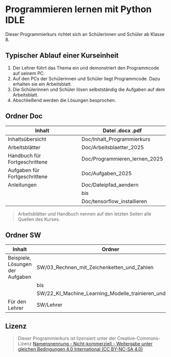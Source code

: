# Programmieren lernen mit Python IDLE

Dieser Programmierkurs richtet sich an Schülerinnen und Schüler ab Klasse 8. 

## Typischer Ablauf einer Kurseinheit
1. Der Lehrer führt das Thema ein und demonstriert den Programmcode auf seinem PC. 
2. Auf den PCs der Schülerinnen und Schüler liegt Programmcode. Dazu erhalten sie ein Arbeitsblatt.  
3. Die Schülerinnen und Schüler lösen selbstständig die Aufgaben auf dem Arbeitsblatt.  
4. Abschließend werden die Lösungen besprochen.  

## Ordner Doc

| Inhalt                           | Datei .docx .pdf                               |
| -------------------------------- | ---------------------------------------------- |
| Inhaltsübersicht 	               | Doc/Inhalt_Programmierkurs                     |
| Arbeitsblätter                   | Doc/Arbeitsblaetter_2025                       |
| Handbuch für Fortgeschrittene    | Doc/Programmieren_lernen_2025                  |
| Aufgaben für Fortgeschrittene    | Doc/Aufgaben_2025                              |
| Anleitungen                      | Doc/Dateipfad_aendern                          | 
|                                  | bis                                            |
|                                  | Doc/tensorflow_installieren                    |

> Arbeitsblätter und Handbuch nennen auf den letzten Seiten alle Quellen des Kurses.

## Ordner SW

| Inhalt                           | Ordner                                                  |
| -------------------------------- | ------------------------------------------------------- |
| Beispiele, Lösungen der Aufgaben | SW/03_Rechnen_mit_Zeichenketten_und_Zahlen              |
|                                  | bis                                                     |
|                                  | SW/22_KI_Machine_Learning_Modelle_trainieren_und_nutzen |
| Für den Lehrer                   | SW/Lehrer                                               |

## Lizenz

> Dieser Programmierkurs ist lizensiert unter der Creative-Commons-Lizenz [Namensnennung - Nicht-kommerziell - Weitergabe unter gleichen Bedingungen 4.0 International (CC BY-NC-SA 4.0)](https://creativecommons.org/licenses/by-nc-sa/4.0/deed.de)

